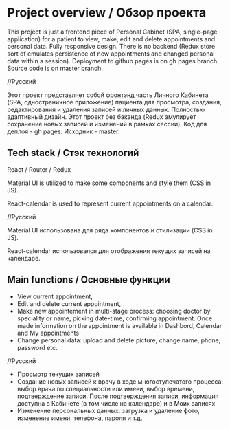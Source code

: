 # Project overview / Обзор проекта

This project is just a frontend piece of Personal Cabinet (SPA, single-page application) for a patient to view, make, edit and delete appointments and personal data.
Fully responsive design.
There is no backend (Redux store sort of emulates persistence of new appointments and changed personal data within a session).
Deployment to github pages is on gh pages branch. Source code is on master branch.

//Русский

Этот проект представляет собой фронтэнд часть Личного Кабинета (SPA, одностраничное приложение) пациента для просмотра, создания, редактирования и удаления записей и личных данных.
Полностью адаптивный дизайн.
Этот проект без бэкэнда (Redux эмулирует сохранение новых записей и изменений в рамках сессии).
Код для деплоя - gh pages. Исходник - master.

## Tech stack / Стэк технологий

React / Router / Redux

Material UI is utilized to make some components and style them (CSS in JS).

React-calendar is used to represent current appointments on a calendar.

//Русский

Material UI использована для ряда компонентов и стилизации (CSS in JS).

React-calendar использовался для отображения текущих записей на календаре.

## Main functions / Основные функции

- View current appointment,
- Edit and delete current appointment,
- Make new appointement in multi-stage process: choosing doctor by speciality or name, picking date-time, confirming appointment. Once made information on the appointment is available in Dashbord, Calendar and My appointments
- Change personal data: upload and delete picture, change name, phone, password etc.

//Русский

- Просмотр текущих записей
- Создание новых записей к врачу в ходе многоступечатого процесса: выбор врaча по специальности или имени, выбор времени, подтверждение записи. После подтверждения записи, информация доступна в Кабинете (в том числе на календаре) и в Моих записях
- Изменение персональных данных: загрузка и удаление фото, изменение имени, телефона, пароля и т.д.
